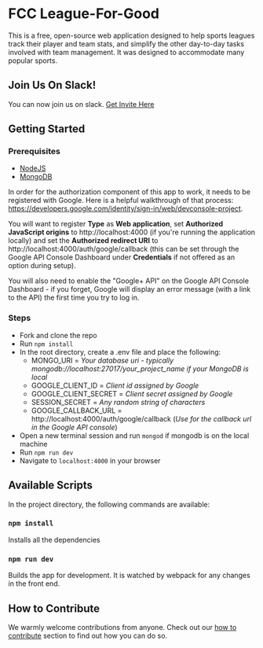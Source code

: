 # FCC League-For-Good

This is a free, open-source web application designed to help sports leagues track their player and team stats, and simplify the other day-to-day tasks involved with team management. It was designed to accommodate many popular sports.

## Join Us On Slack!

You can now join us on slack. [Get Invite Here](https://fcc-slack-invite.herokuapp.com/)

## Getting Started

### Prerequisites

- [NodeJS](https://nodejs.org)
- [MongoDB](https://www.mongodb.org)

In order for the authorization component of this app to work, it needs to be registered with Google. Here is a helpful walkthrough of that process: https://developers.google.com/identity/sign-in/web/devconsole-project.

You will want to register **Type** as **Web application**, set **Authorized JavaScript origins** to
http://localhost:4000 (if you're running the application locally) and set the **Authorized
redirect URI** to http://localhost:4000/auth/google/callback (this can be set through the Google API
Console Dashboard under **Credentials** if not offered as an option during setup).

You will also need to enable the "Google+ API" on the Google API Console Dashboard - if you forget,
Google will display an error message (with a link to the API) the first time you try to log in.

### Steps

- Fork and clone the repo
- Run `npm install`
- In the root directory, create a .env file and place the following: 
  - MONGO_URI = *Your database uri - typically mongodb://localhost:27017/your_project_name if your MongoDB is local* 
  - GOOGLE_CLIENT_ID = *Client id assigned by Google* 
  - GOOGLE_CLIENT_SECRET = *Client secret assigned by Google*
  - SESSION_SECRET = *Any random string of characters*
  - GOOGLE_CALLBACK_URL = http://localhost:4000/auth/google/callback (*Use for the callback url in the Google API console*)
- Open a new terminal session and run `mongod` if mongodb is on the local machine
- Run `npm run dev`
- Navigate to `localhost:4000` in your browser

## Available Scripts

In the project directory, the following commands are available:

### `npm install`

Installs all the dependencies

### `npm run dev`

Builds the app for development. It is watched by webpack for any changes in the front end.

## How to Contribute
We warmly welcome contributions from anyone. Check out our [how to contribute](https://github.com/freeCodeCamp/league-for-good/blob/master/CONTRIBUTING.md) section to find out how you can do so.
